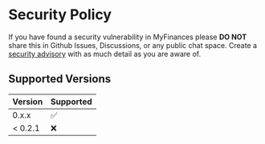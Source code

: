 # Security Policy


If you have found a security vulnerability in MyFinances please __**DO NOT**__ share this in Github Issues, Discussions, or any public chat space. Create a [security advisory](https://github.com/TreyWW/MyFinances/security/advisories/new) with as much detail as you are aware of.

## Supported Versions

| Version | Supported          |
| ------- | ------------------ |
| 0.x.x   | :white_check_mark: |
| < 0.2.1   | :x:                |
